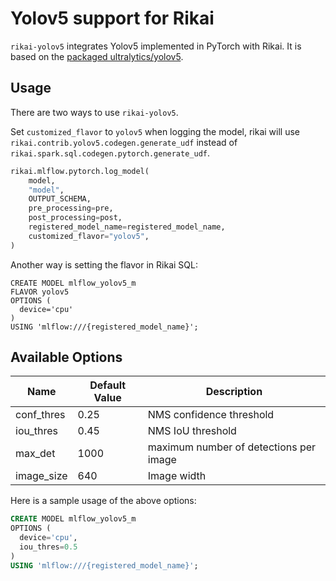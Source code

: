 # Yolov5 support for Rikai
`rikai-yolov5` integrates Yolov5 implemented in PyTorch with Rikai. It is based
on the [packaged ultralytics/yolov5](https://github.com/fcakyon/yolov5-pip).

## Usage
There are two ways to use `rikai-yolov5`.

Set `customized_flavor` to `yolov5` when logging the model, rikai will use
`rikai.contrib.yolov5.codegen.generate_udf` instead of
`rikai.spark.sql.codegen.pytorch.generate_udf`.

``` python
rikai.mlflow.pytorch.log_model(
    model,
    "model",
    OUTPUT_SCHEMA,
    pre_processing=pre,
    post_processing=post,
    registered_model_name=registered_model_name,
    customized_flavor="yolov5",
)
```

Another way is setting the flavor in Rikai SQL:
```
CREATE MODEL mlflow_yolov5_m
FLAVOR yolov5
OPTIONS (
  device='cpu'
)
USING 'mlflow:///{registered_model_name}';
```

## Available Options

| Name | Default Value | Description |
|------|---------------|-------------|
| conf_thres | 0.25 | NMS confidence threshold |
| iou_thres  | 0.45 | NMS IoU threshold |
| max_det    | 1000 | maximum number of detections per image |
| image_size | 640  | Image width |

Here is a sample usage of the above options:

``` sql
CREATE MODEL mlflow_yolov5_m
OPTIONS (
  device='cpu',
  iou_thres=0.5
)
USING 'mlflow:///{registered_model_name}';
```
